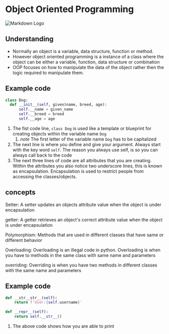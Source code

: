 #  Object Oriented Programming


![Markdown Logo](https://i.ytimg.com/vi/SzJ46YA_RaA/maxresdefault.jpg)

## __Understanding__

- Normally an object is a variable, data structure, function or method.
- However object oriented programming is a instance of a class where the object can be either a variable, function, data structure or combination
- OOP focuses on how to manipulate the data of the object rather then the logic required to manipulate them.


## __Example code__

```python
class Dog:
  def __init__(self, given)name, breed, age):
      self.__name = given_name
      self.__breed = breed
      self.__age = age
```
1. The fist code line, ```class Dog``` is used like a template or blueprint for creating objects within the variable name ```Dog```
    1. *note* The first letter of the variable name ```Dog``` has to be capitalized
2. The next line is where you define and give your argument. Always start with the key word  ```self```. The reason you always use self, is so you can always call back to the code
3. The next three lines of code are all attributes that you are creating. Within the attributes you also notice two underscore lines, this is known as encapsulation. Encapsulation is used to restrict people from accessing the classes/objects.


## __concepts__

Setter: A setter updates an objects attribute value when the object is under encapsulation

getter: A getter retrieves an object's correct attribute value when the object is under encapsulation

Polymorphism: Methods that are used in different classes that have same or different behavior

Overloading: Overloading is an illegal code in python. Overloading is when you have to methods in the same class with same name and parameters

overriding: Overriding is when you have two methods in different classes with the same name and parameters


## __Example code__
```Python
def __str__str__(self):
    return f'User:{self.username}'
    
def __repr__(self):
    return self.__str__()
```
1. The above code shows how you are able to print
